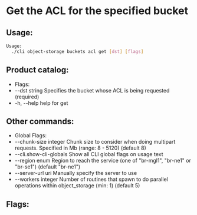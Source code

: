 # Get the ACL for the specified bucket

## Usage:
```bash
Usage:
  ./cli object-storage buckets acl get [dst] [flags]
```

## Product catalog:
- Flags:
- --dst string   Specifies the bucket whose ACL is being requested (required)
- -h, --help         help for get

## Other commands:
- Global Flags:
- --chunk-size integer     Chunk size to consider when doing multipart requests. Specified in Mb (range: 8 - 5120) (default 8)
- --cli.show-cli-globals   Show all CLI global flags on usage text
- --region enum            Region to reach the service (one of "br-mgl1", "br-ne1" or "br-se1") (default "br-ne1")
- --server-url uri         Manually specify the server to use
- --workers integer        Number of routines that spawn to do parallel operations within object_storage (min: 1) (default 5)

## Flags:
```bash

```

